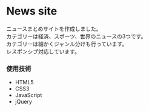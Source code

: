# News site

ニュースまとめサイトを作成しました。<br>
カテゴリーは経済、スポーツ、世界のニュースの3つです。<br>
カテゴリーは細かくジャンル分けも行っています。<br>
レスポンシブ対応しています。<br>
<h3>使用技術</h3>
<ul>
  <li>HTML5</li>
  <li>CSS3</li>
  <li>JavaScript</li>
  <li>jQuery</li>
</ul>
